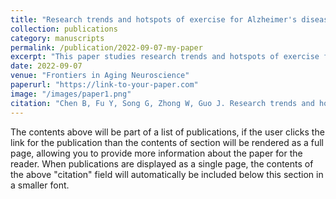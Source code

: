 ```yaml
---
title: "Research trends and hotspots of exercise for Alzheimer's disease"
collection: publications
category: manuscripts
permalink: /publication/2022-09-07-my-paper
excerpt: "This paper studies research trends and hotspots of exercise for AD."
date: 2022-09-07
venue: "Frontiers in Aging Neuroscience"
paperurl: "https://link-to-your-paper.com"
image: "/images/paper1.png"
citation: "Chen B, Fu Y, Song G, Zhong W, Guo J. Research trends and hotspots of exercise for Alzheimer's disease: A bibliometric analysis. Front Aging Neurosci. 2022 Sep 7;14:984705."
---
```

The contents above will be part of a list of publications, if the user clicks the link for the publication than the contents of section will be rendered as a full page, allowing you to provide more information about the paper for the reader. When publications are displayed as a single page, the contents of the above "citation" field will automatically be included below this section in a smaller font.
